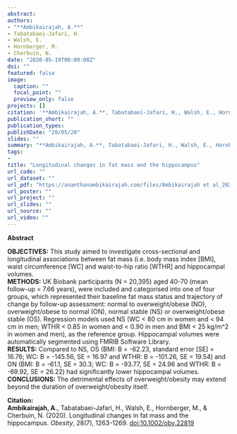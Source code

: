 ```yaml
---
abstract: 
authors:
- "**Ambikairajah, A.**"
- Tabatabaei-Jafari, H.
- Walsh, E.
- Hornberger, M.
- Cherbuin, N.
date: "2020-05-19T00:00:00Z"
doi: ""
featured: false
image:
  caption: ""
  focal_point: ""
  preview_only: false
projects: []
citation: '**Ambikairajah, A.**, Tabatabaei-Jafari, H., Walsh, E., Hornberger, M., & Cherbuin, N. (2020). Longitudinal changes in fat mass and the hippocampus. *Obesity*, 28(7), 1263-1269. [doi:10.1002/oby.22819](https://onlinelibrary.wiley.com/doi/abs/10.1002/oby.22819)'
publication_short: ""
publication_types: 
publishDate: "20/05/20"
slides: ""
summary: "**Ambikairajah, A.**, Tabatabaei-Jafari, H., Walsh, E., Hornberger, M., & Cherbuin, N. (2020). Longitudinal changes in fat mass and the hippocampus. *Obesity*, 28(7), 1263-1269. [doi:10.1002/oby.22819](https://onlinelibrary.wiley.com/doi/abs/10.1002/oby.22819)"
tags:
- 
title: "Longitudinal changes in fat mass and the hippocampus"
url_code: ""
url_dataset: ""
url_pdf: "https://ananthanambikairajah.com/files/Ambikairajah et al_2020_Longitudinal Changes in Fat Mass and the Hippocampus_Obesity.pdf"
url_poster: ""
url_project: ""
url_slides: ""
url_source: ""
url_video: ""
---
```

**Abstract**   

**OBJECTIVES:** This study aimed to investigate cross-sectional and longitudinal associations between fat mass (i.e. body mass index [BMI], waist circumference [WC] and waist-to-hip ratio [WTHR] and hippocampal volumes.  
**METHODS:** UK Biobank participants (N = 20,395) aged 40-70 (mean follow-up = 7.66 years), were included and categorised into one of four groups, which represented their baseline fat mass status and trajectory of change by follow-up assessment: normal to overweight/obese (NO), overweight/obese to normal (ON), normal stable (NS) or overweight/obese stable (OS).  Regression models used NS (WC < 80 cm in women and < 94 cm in men; WTHR < 0.85 in women and < 0.90 in men and BMI < 25 kg/m^2 in women and men), as the reference group. Hippocampal volumes were automatically segmented using FMRIB Software Library.  
**RESULTS:** Compared to NS, OS (BMI: B = -62.23, standard error [SE] = 16.76; WC: B = -145.56, SE = 16.97 and WTHR: B = -101.26, SE = 19.54) and ON (BMI: B = -61.1, SE = 30.3; WC: B = -93.77, SE = 24.96 and WTHR: B = -69.92, SE = 26.22) had significantly lower hippocampal volumes.   
**CONCLUSIONS:** The detrimental effects of overweight/obesity may extend beyond the duration of overweight/obesity itself.   

**Citation:**    
**Ambikairajah, A.**, Tabatabaei-Jafari, H., Walsh, E., Hornberger, M., & Cherbuin, N. (2020). Longitudinal changes in fat mass and the hippocampus. *Obesity*, 28(7), 1263-1269. [doi:10.1002/oby.22819](https://onlinelibrary.wiley.com/doi/abs/10.1002/oby.22819)
